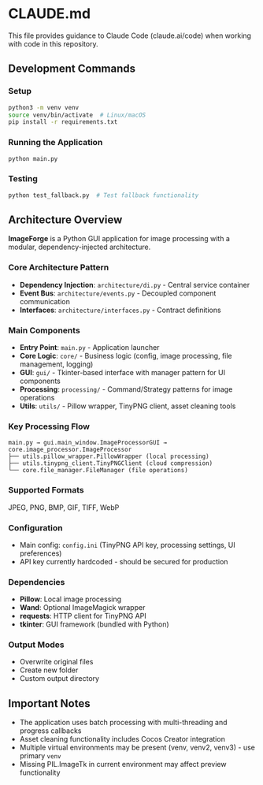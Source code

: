 # CLAUDE.md

This file provides guidance to Claude Code (claude.ai/code) when working with code in this repository.

## Development Commands

### Setup
```bash
python3 -m venv venv
source venv/bin/activate  # Linux/macOS
pip install -r requirements.txt
```

### Running the Application
```bash
python main.py
```

### Testing
```bash
python test_fallback.py  # Test fallback functionality
```

## Architecture Overview

**ImageForge** is a Python GUI application for image processing with a modular, dependency-injected architecture.

### Core Architecture Pattern
- **Dependency Injection**: `architecture/di.py` - Central service container
- **Event Bus**: `architecture/events.py` - Decoupled component communication  
- **Interfaces**: `architecture/interfaces.py` - Contract definitions

### Main Components
- **Entry Point**: `main.py` - Application launcher
- **Core Logic**: `core/` - Business logic (config, image processing, file management, logging)
- **GUI**: `gui/` - Tkinter-based interface with manager pattern for UI components
- **Processing**: `processing/` - Command/Strategy patterns for image operations
- **Utils**: `utils/` - Pillow wrapper, TinyPNG client, asset cleaning tools

### Key Processing Flow
```
main.py → gui.main_window.ImageProcessorGUI → core.image_processor.ImageProcessor
├── utils.pillow_wrapper.PillowWrapper (local processing)
├── utils.tinypng_client.TinyPNGClient (cloud compression)
└── core.file_manager.FileManager (file operations)
```

### Supported Formats
JPEG, PNG, BMP, GIF, TIFF, WebP

### Configuration
- Main config: `config.ini` (TinyPNG API key, processing settings, UI preferences)
- API key currently hardcoded - should be secured for production

### Dependencies
- **Pillow**: Local image processing
- **Wand**: Optional ImageMagick wrapper  
- **requests**: HTTP client for TinyPNG API
- **tkinter**: GUI framework (bundled with Python)

### Output Modes
- Overwrite original files
- Create new folder
- Custom output directory

## Important Notes

- The application uses batch processing with multi-threading and progress callbacks
- Asset cleaning functionality includes Cocos Creator integration
- Multiple virtual environments may be present (venv, venv2, venv3) - use primary `venv`
- Missing PIL.ImageTk in current environment may affect preview functionality